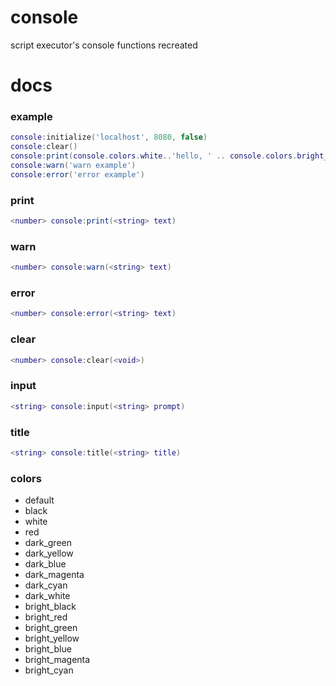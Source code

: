# console
script executor's console functions recreated
# docs

### example
```lua
console:initialize('localhost', 8080, false)
console:clear()
console:print(console.colors.white..'hello, ' .. console.colors.bright_green .. 'user' .. console.colors.white .. '!')
console:warn('warn example')
console:error('error example')
```
### print
```lua
<number> console:print(<string> text)
```
### warn
```lua
<number> console:warn(<string> text)
```
### error
```lua
<number> console:error(<string> text)
```
### clear
```lua
<number> console:clear(<void>)
```
### input
```lua
<string> console:input(<string> prompt)
```
### title
```lua
<string> console:title(<string> title)
```
### colors
- default
- black
- white
- red
- dark_green
- dark_yellow
- dark_blue
- dark_magenta
- dark_cyan
- dark_white
- bright_black
- bright_red
- bright_green
- bright_yellow
- bright_blue
- bright_magenta
- bright_cyan
